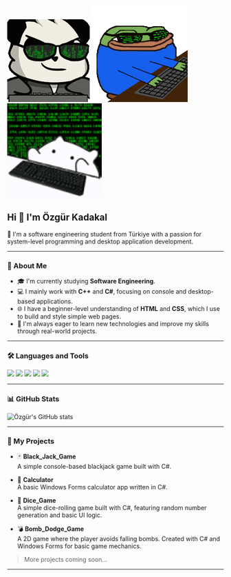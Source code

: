 ![Coding Animasyon](https://raw.githubusercontent.com/kadakalozgur/gif/main/coding.gif) ![Guardians Hacker Animasyon](https://raw.githubusercontent.com/kadakalozgur/gif/main/gladgers-hacker-gers-guardians-of-galaxy.gif) ![Hacker Cat Animasyon](https://raw.githubusercontent.com/kadakalozgur/gif/main/ghostedvpn-hacker-cat.gif)
 
## Hi 👋 I'm Özgür Kadakal

🎯 I'm a software engineering student from Türkiye with a passion for system-level programming and desktop application development.

---

### 🚀 About Me
- 🎓 I'm currently studying **Software Engineering**.
- 💻 I mainly work with **C++** and **C#**, focusing on console and desktop-based applications.
- 🌐 I have a beginner-level understanding of **HTML** and **CSS**, which I use to build and style simple web pages.
- 🧠 I'm always eager to learn new technologies and improve my skills through real-world projects.


---

### 🛠️ Languages and Tools
<p>
  <img src="https://cdn.jsdelivr.net/gh/devicons/devicon/icons/csharp/csharp-original.svg" height="30" />
  <img src="https://cdn.jsdelivr.net/gh/devicons/devicon/icons/cplusplus/cplusplus-original.svg" height="30" />
  <img src="https://cdn.jsdelivr.net/gh/devicons/devicon/icons/c/c-original.svg" height="30" />
  <img src="https://cdn.jsdelivr.net/gh/devicons/devicon/icons/html5/html5-original.svg" height="30" />
  <img src="https://cdn.jsdelivr.net/gh/devicons/devicon/icons/css3/css3-original.svg" height="30" />
</p>

---

### 📊 GitHub Stats
![Özgür's GitHub stats](https://github-readme-stats.vercel.app/api?username=kadakalozgur&show_icons=true&theme=tokyonight&hide=prs,issues)

---

### 📌 My Projects

- 🃏 **Black_Jack_Game**  
  A simple console-based blackjack game built with C#.

- 🧮 **Calculator**  
  A basic Windows Forms calculator app written in C#.

- 🎲 **Dice_Game**  
  A simple dice-rolling game built with C#, featuring random number generation and basic UI logic.

- 💣 **Bomb_Dodge_Game**  
  A 2D game where the player avoids falling bombs. Created with C# and Windows Forms for basic game mechanics.

> More projects coming soon...

---

